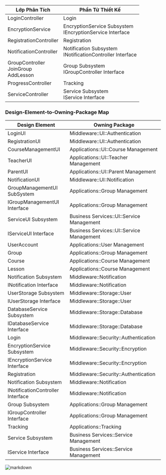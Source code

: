 | **Lớp Phân Tích**         | **Phần Tử Thiết Kế**                         |
|----------------------------|----------------------------------------------|
| LoginController            | Login                             |
| EncryptionService          | EncryptionService Subsystem<br>IEncryptionService Interface |
| RegistrationController     | Registration                      |
| NotificationController     | Notification Subsystem<br>INotificationController Interface |
| GroupController<br> JoinGroup <br> AddLesson          | Group Subsystem<br>IGroupController Interface |
| ProgressController         | Tracking                         |
| ServiceController          | Service Subsystem<br>IService Interface |


### Design-Element-to-Owning-Package Map

| Design Element                        | Owning Package                           |
|---------------------------------------|------------------------------------------|
| LoginUI                               | Middleware::UI::Authentication           |
| RegistrationUI                        | Middleware::UI::Authentication           |
| CourseManagementUI                    | Applications::UI::Course Management      |
| TeacherUI                             | Applications::UI::Teacher Management     |
| ParentUI                              | Applications::UI::Parent Management      |
| NotificationUI                        | Middleware::UI::Notification             |
| GroupManagementUI SubSystem           | Applications::Group Management           |
| IGroupManagementUI Interface          | Applications::Group Management           |
| ServiceUI Subsystem                   | Business Services::UI::Service Management|
| IServiceUI Interface                  | Business Services::UI::Service Management|
| UserAccount                           | Applications::User Management            |
| Group                                 | Applications::Group Management           |
| Course                                | Applications::Course Management          |
| Lesson                                | Applications::Course Management          |
| Notification Subsystem                | Middleware::Notification                 |
| INotification Interface               | Middleware::Notification                 |
| UserStorage Subsystem                 | Middleware::Storage::User                |
| IUserStorage Interface                | Middleware::Storage::User                |
| DatabaseService Subsystem             | Middleware::Storage::Database            |
| IDatabaseService Interface            | Middleware::Storage::Database            |
| Login                                 | Middleware::Security::Authentication     |
| EncryptionService Subsystem           | Middleware::Security::Encryption         |
| IEncryptionService Interface          | Middleware::Security::Encryption         |
| Registration                          | Middleware::Security::Authentication     |
| Notification Subsystem                | Middleware::Notification                 |
| INotificationController Interface     | Middleware::Notification                 |
| Group Subsystem                       | Applications::Group Management           |
| IGroupController Interface            | Applications::Group Management           |
| Tracking                              | Applications::Tracking                   |
| Service Subsystem                     | Business Services::Service Management    |
| IService Interface                    | Business Services::Service Management    |



![markdown](https://www.planttext.com/plantuml/png/d5PBRjmm3Dth54GsMUK2NXIP9aKnG58KJNC0LUOuGZoI8T8J14LFraMFr2iKakLOjgoCqQN9nuyU7md__VtdcbWwxe-jwAHwbWt2nRskwnPVfCEgUjnNrQxd9pIibMHjpGNy5000gfL4S6SRRHxtYUKRDfhO1UpZNlmIK-9TrxKn2msfRspl2E5U6jdW4GtFim_koJihD3ZJNf38cZCLlwDKJ-YA9QF_RETVfKF3nJI3Uv5bIUmNo_gmIclgURULpyxsNR6BuCtequRH7QH2sAy3ak2K6IVLipRDh9kFFMc3HF20xgGLHdRYLx6nwCyRcXplq4_lpCyxTqhPtd2H-ssyYqLhMtqtrh2pROkksC03MoSRhm92b_SVtSiYgUjivbl9yeSad6SVhP7cPOMbkrW5LUyqlswu3ONBi27r9wFSQvUddUo5L-I0CuhTgDQ2LdtsIxZ5WpO8DNPeQZHA8ubu7E7gwiD01bJG4vAOtyZWJqqZR7u50YmrZR1iYGDok0mL78EZX1gNsWEjqMmTYRST38YHd2bJic81aUWIAY2s3aaif1I0Itr11VhOjQ4V4jdOXfZSF8kQ4H82YXGDxfo7AiqdBc6IuyeuLruifnr0ylNSVC8X97_wG5J0GorPva_9OnooqtX20fE0Xv6C3HMOxj2H9gQXrjfurfZ6mHQZ_cj4G76bD-YPqDJBjubBsDKrrg2iCQY24TW26keTWhA-4gFVwJDgc2xpfEP5iKaegSezyQrah86jYFyiOQd37mTKlZMMsf28bZo19DAD6JAyBLswf-oD15AnFdcoPg05JUnqqtYPpSQGpDhPawwHuD2RG9XiVSeKdGj4AeL464UT_tg5iFZuYJuL32J67vwrTXqgr5wqVLVx7H5lFrcm1Js_HmKg5dESnwmhsyidKUUqtgKIRK3WAHoARCDNfVo2hR97N7HtZQRslzp_0000__y30000)
